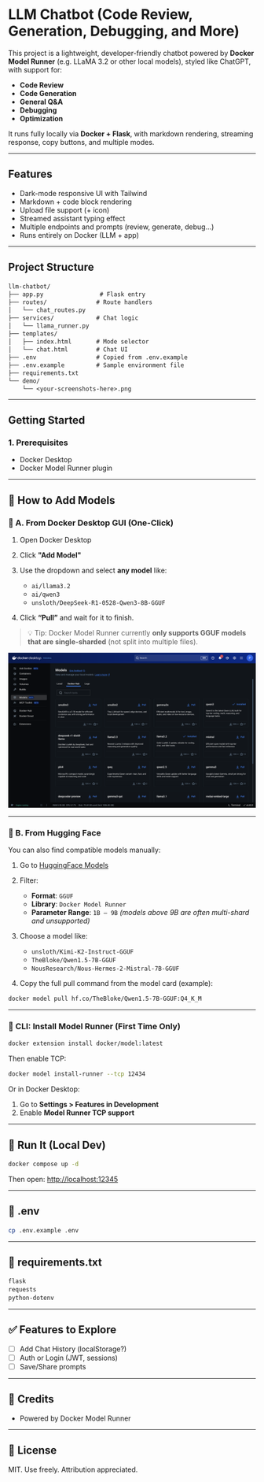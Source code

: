 # LLM Chatbot (Code Review, Generation, Debugging, and More)

This project is a lightweight, developer-friendly chatbot powered by **Docker Model Runner** (e.g. LLaMA 3.2 or other local models), styled like ChatGPT, with support for:

* **Code Review**
* **Code Generation**
* **General Q\&A**
* **Debugging**
* **Optimization**

It runs fully locally via **Docker + Flask**, with markdown rendering, streaming response, copy buttons, and multiple modes.

---

## Features

* Dark-mode responsive UI with Tailwind
* Markdown + code block rendering
* Upload file support (+ icon)
* Streamed assistant typing effect
* Multiple endpoints and prompts (review, generate, debug...)
* Runs entirely on Docker (LLM + app)

---

## Project Structure

```
llm-chatbot/
├── app.py                # Flask entry
├── routes/              # Route handlers
│   └── chat_routes.py
├── services/            # Chat logic
│   └── llama_runner.py
├── templates/
│   ├── index.html       # Mode selector
│   └── chat.html        # Chat UI
├── .env                 # Copied from .env.example
├── .env.example         # Sample environment file
├── requirements.txt
└── demo/
    └── <your-screenshots-here>.png
```

---

## Getting Started

### 1. Prerequisites

* Docker Desktop
* Docker Model Runner plugin

---

## 🔌 How to Add Models

### 🐳 A. From Docker Desktop GUI (One-Click)

1. Open Docker Desktop
2. Click **"Add Model"**
3. Use the dropdown and select **any model** like:

   * `ai/llama3.2`
   * `ai/qwen3`
   * `unsloth/DeepSeek-R1-0528-Qwen3-8B-GGUF`
4. Click **“Pull”** and wait for it to finish.

> 💡 Tip: Docker Model Runner currently **only supports GGUF models that are single-sharded** (not split into multiple files).

![Add Model in Docker Desktop](demo/add-model-docker-desktop.png)

---

### 🤗 B. From Hugging Face

You can also find compatible models manually:

1. Go to [HuggingFace Models](https://huggingface.co/models)

2. Filter:

   * **Format**: `GGUF`
   * **Library**: `Docker Model Runner`
   * **Parameter Range**: `1B – 9B` *(models above 9B are often multi-shard and unsupported)*

3. Choose a model like:

   * `unsloth/Kimi-K2-Instruct-GGUF`
   * `TheBloke/Qwen1.5-7B-GGUF`
   * `NousResearch/Nous-Hermes-2-Mistral-7B-GGUF`

4. Copy the full pull command from the model card (example):

```bash
docker model pull hf.co/TheBloke/Qwen1.5-7B-GGUF:Q4_K_M
```

---

### 🧰 CLI: Install Model Runner (First Time Only)

```bash
docker extension install docker/model:latest
```

Then enable TCP:

```bash
docker model install-runner --tcp 12434
```

Or in Docker Desktop:

1. Go to **Settings > Features in Development**
2. Enable **Model Runner TCP support**

---

## 🚀 Run It (Local Dev)

```bash
docker compose up -d
```

Then open: [http://localhost:12345](http://localhost:12345)

---

## 🔧 .env

```bash
cp .env.example .env
```

---

## 📄 requirements.txt

```txt
flask
requests
python-dotenv
```

---

## ✅ Features to Explore

* [ ] Add Chat History (localStorage?)
* [ ] Auth or Login (JWT, sessions)
* [ ] Save/Share prompts

---

## 🧐 Credits

* Powered by Docker Model Runner

---

## 📜 License

MIT. Use freely. Attribution appreciated.
